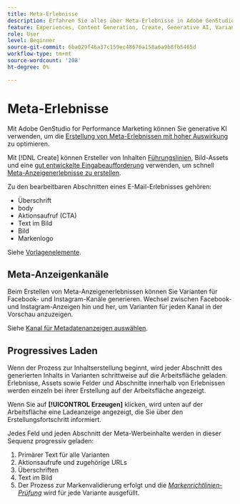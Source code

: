```yaml
---
title: Meta-Erlebnisse
description: Erfahren Sie alles über Meta-Erlebnisse in Adobe GenStudio for Performance Marketing.
feature: Experiences, Content Generation, Create, Generative AI, Variant Generation
role: User
level: Beginner
source-git-commit: 6ba029f46a37c159ec48676a158a6a9b8fb5465d
workflow-type: tm+mt
source-wordcount: '208'
ht-degree: 0%

---
```



# Meta-Erlebnisse

Mit Adobe GenStudio for Performance Marketing können Sie generative KI verwenden, um die [Erstellung von Meta-Erlebnissen mit hoher Auswirkung](/help/tutorials/create-meta-ad.md) zu optimieren.

Mit [!DNL Create] können Ersteller von Inhalten [Führungslinien](/help/user-guide/guidelines/overview.md), Bild-Assets und eine [ gut entwickelte Eingabeaufforderung](/help/user-guide/effective-prompts.md) verwenden, um schnell [Meta-Anzeigenerlebnisse zu erstellen](/help/tutorials/create-meta-ad.md).

Zu den bearbeitbaren Abschnitten eines E-Mail-Erlebnisses gehören:

* Überschrift
* body
* Aktionsaufruf (CTA)
* Text im Bild
* Bild
* Markenlogo

Siehe [Vorlagenelemente](/help/user-guide/content/use-templates.md#template-elements).

<!-- ## Meta ad capabilities

Content creators and marketers can produce brand-consistent Meta ad experiences in GenStudio for Performance Marketing. -->

## Meta-Anzeigenkanäle

Beim Erstellen von Meta-Anzeigenerlebnissen können Sie Varianten für Facebook- und Instagram-Kanäle generieren. Wechsel zwischen Facebook- und Instagram-Anzeigen hin und her, um Varianten für jeden Kanal in der Vorschau anzuzeigen.

Siehe [Kanal für Metadatenanzeigen auswählen](/help/tutorials/create-meta-ad.md#choose-meta-ads-channel).

## Progressives Laden

Wenn der Prozess zur Inhaltserstellung beginnt, wird jeder Abschnitt des generierten Inhalts in Varianten schrittweise auf die Arbeitsfläche geladen. Erlebnisse, Assets sowie Felder und Abschnitte innerhalb von Erlebnissen werden einzeln bei ihrer Erstellung auf der Arbeitsfläche angezeigt.

Wenn Sie auf **[!UICONTROL Erzeugen]** klicken, wird unten auf der Arbeitsfläche eine Ladeanzeige angezeigt, die Sie über den Erstellungsfortschritt informiert.

Jedes Feld und jeden Abschnitt der Meta-Werbeinhalte werden in dieser Sequenz progressiv geladen:

1. Primärer Text für alle Varianten
1. Aktionsaufrufe und zugehörige URLs
1. Überschriften
1. Text im Bild
1. Der Prozess zur Markenvalidierung erfolgt und die [_Markenrichtlinien-Prüfung_](/help/user-guide/guidelines/brand-validation.md#brand-guidelines-check) wird für jede Variante ausgefüllt.
